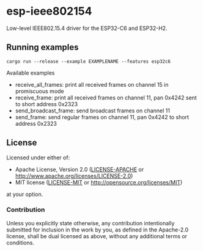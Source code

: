 # esp-ieee802154

Low-level IEEE802.15.4 driver for the ESP32-C6 and ESP32-H2.

## Running examples

`cargo run --release --example EXAMPLENAME --features esp32c6`

Available examples

- receive_all_frames: print all received frames on channel 15 in promiscuous mode
- receive_frame: print all received frames on channel 11, pan 0x4242 sent to short address 0x2323
- send_broadcast_frame: send broadcast frames on channel 11
- send_frame: send regular frames on channel 11, pan 0x4242 to short address 0x2323

## License

Licensed under either of:

- Apache License, Version 2.0 ([LICENSE-APACHE](LICENSE-APACHE) or http://www.apache.org/licenses/LICENSE-2.0)
- MIT license ([LICENSE-MIT](LICENSE-MIT) or http://opensource.org/licenses/MIT)

at your option.

### Contribution

Unless you explicitly state otherwise, any contribution intentionally submitted for inclusion in
the work by you, as defined in the Apache-2.0 license, shall be dual licensed as above, without
any additional terms or conditions.
